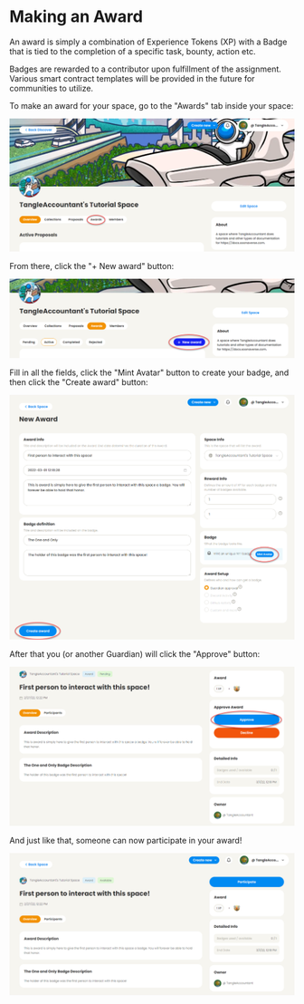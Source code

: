 # Making an Award

An award is simply a combination of Experience Tokens (XP) with a Badge that is tied to the completion of a specific task, bounty, action etc.

Badges are rewarded to a contributor upon fulfillment of the assignment. Various smart contract templates will be provided in the future for communities to utilize.

To make an award for your space, go to the "Awards" tab inside your space:

![](<../.gitbook/assets/image (28) (1) (1).png>)

From there, click the "+ New award" button:

![](<../.gitbook/assets/image (13) (1).png>)

Fill in all the fields, click the "Mint Avatar" button to create your badge, and then click the "Create award" button:

![](<../.gitbook/assets/image (25) (1) (1) (1) (1).png>)

After that you (or another Guardian) will click the "Approve" button:

![](<../.gitbook/assets/image (22) (1) (1) (1).png>)

And just like that, someone can now participate in your award!

![](<../.gitbook/assets/image (24) (1).png>)
